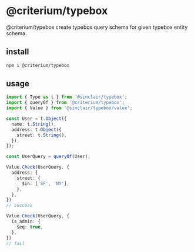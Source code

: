# @criterium/typebox

@criterium/typebox create typebox query schema for given typebox entity schema.

## install

```sh
npm i @criterium/typebox
```

## usage

```ts
import { Type as t } from '@sinclair/typebox';
import { queryOf } from '@criterium/typebox';
import { Value } from '@sinclair/typebox/value';

const User = t.Object({
  name: t.String(),
  address: t.Object({
    street: t.String(),
  }),
});

const UserQuery = queryOf(User);

Value.Check(UserQuery, {
  address: {
    street: {
      $in: ['SF', 'NY'],
    },
  },
})
// success

Value.Check(UserQuery, {
  is_admin: {
    $eq: true,
  },
})
// fail
```
